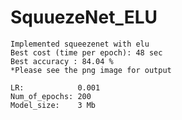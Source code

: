 # SquuezeNet_ELU
	Implemented squeezenet with elu
	Best cost (time per epoch): 48 sec
	Best accuracy : 84.04 %
	*Please see the png image for output
	
	LR:            0.001
	Num_of_epochs: 200
	Model_size:    3 Mb
